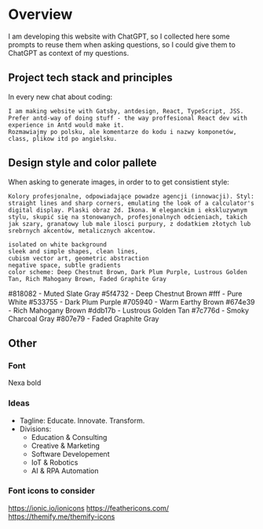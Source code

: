 # Overview
I am developing this website with ChatGPT, so I collected here some prompts to reuse them when asking questions, so I could give them to ChatGPT as context of my questions. 

## Project tech stack and principles
In every new chat about coding:
``` prompt
I am making website with Gatsby, antdesign, React, TypeScript, JSS.
Prefer antd-way of doing stuff - the way proffesional React dev with experience in Antd would make it.
Rozmawiajmy po polsku, ale komentarze do kodu i nazwy komponetów, class, plikow itd po angielsku.
```


## Design style and color pallete 
When asking to generate images, in order to to get consistient style: 
``` prompt
Kolory profesjonalne, odpowiadające powadze agencji (innowacji). Styl: straight lines and sharp corners, emulating the look of a calculator's digital display. Plaski obraz 2d. Ikona. W eleganckim i ekskluzywnym stylu, skupić się na stonowanych, profesjonalnych odcieniach, takich jak szary, granatowy lub male ilosci purpury, z dodatkiem złotych lub srebrnych akcentów, metalicznych akcentow. 

isolated on white background
sleek and simple shapes, clean lines, 
cubism vector art, geometric abstraction 
negative space, subtle gradients
color scheme: Deep Chestnut Brown, Dark Plum Purple, Lustrous Golden Tan, Rich Mahogany Brown, Faded Graphite Gray
```
 
#818082 - Muted Slate Gray
#5f4732 - Deep Chestnut Brown
#fff - Pure White
#533755 - Dark Plum Purple
#705940 - Warm Earthy Brown
#674e39 - Rich Mahogany Brown
#ddb17b - Lustrous Golden Tan
#7c776d - Smoky Charcoal Gray
#807e79 - Faded Graphite Gray


## Other
### Font

Nexa bold

### Ideas
* Tagline: Educate. Innovate. Transform.
* Divisions: 
  * Education & Consulting
  * Creative & Marketing
  * Software Developement
  * IoT & Robotics 
  * AI & RPA Automation
  
### Font icons to consider
https://ionic.io/ionicons
https://feathericons.com/
https://themify.me/themify-icons

